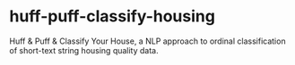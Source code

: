 # huff-puff-classify-housing
Huff &amp; Puff &amp; Classify Your House, a NLP approach to ordinal classification of short-text string housing quality data.
